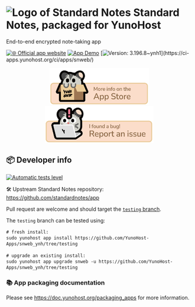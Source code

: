 <!--
N.B.: This README was automatically generated by <https://github.com/YunoHost/apps_tools/blob/main/readme_generator>
It shall NOT be edited by hand.
-->

<h1>
  <img src="https://raw.githubusercontent.com/YunoHost/apps/main/logos/snweb.png" width="32px" alt="Logo of Standard Notes">
  Standard Notes, packaged for YunoHost
</h1>

End-to-end encrypted note-taking app

[![🌐 Official app website](https://img.shields.io/badge/Official_app_website-darkgreen?style=for-the-badge)](https://standardnotes.org/)
[![App Demo](https://img.shields.io/badge/App_Demo-blue?style=for-the-badge)](https://standardnotes.org/demo)
[![Version: 3.196.8~ynh1](https://img.shields.io/badge/Version-3.196.8~ynh1-rgba(0,150,0,1)?style=for-the-badge)](https://ci-apps.yunohost.org/ci/apps/snweb/)

<div align="center">
<a href="https://apps.yunohost.org/app/snweb"><img height="100px" src="https://github.com/YunoHost/yunohost-artwork/raw/refs/heads/main/badges/neopossum-badges/badge_more_info_on_the_appstore.svg"/></a>
<a href="https://github.com/YunoHost-Apps/snweb_ynh/issues"><img height="100px" src="https://github.com/YunoHost/yunohost-artwork/raw/refs/heads/main/badges/neopossum-badges/badge_report_an_issue.svg"/></a>
</div>

## 📦 Developer info

[![Automatic tests level](https://apps.yunohost.org/badge/cilevel/snweb)](https://ci-apps.yunohost.org/ci/apps/snweb/)

🛠️ Upstream Standard Notes repository: <https://github.com/standardnotes/app>

Pull request are welcome and should target the [`testing` branch](https://github.com/YunoHost-Apps/snweb_ynh/tree/testing).

The `testing` branch can be tested using:
```
# fresh install:
sudo yunohost app install https://github.com/YunoHost-Apps/snweb_ynh/tree/testing

# upgrade an existing install:
sudo yunohost app upgrade snweb -u https://github.com/YunoHost-Apps/snweb_ynh/tree/testing
```

### 📚 App packaging documentation

Please see <https://doc.yunohost.org/packaging_apps> for more information.